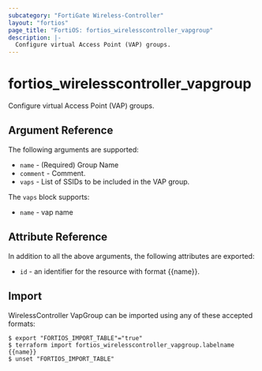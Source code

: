 ```yaml
---
subcategory: "FortiGate Wireless-Controller"
layout: "fortios"
page_title: "FortiOS: fortios_wirelesscontroller_vapgroup"
description: |-
  Configure virtual Access Point (VAP) groups.
---
```


# fortios_wirelesscontroller_vapgroup
Configure virtual Access Point (VAP) groups.

## Argument Reference

The following arguments are supported:

* `name` - (Required) Group Name
* `comment` - Comment.
* `vaps` - List of SSIDs to be included in the VAP group.

The `vaps` block supports:

* `name` - vap name


## Attribute Reference

In addition to all the above arguments, the following attributes are exported:
* `id` - an identifier for the resource with format {{name}}.

## Import

WirelessController VapGroup can be imported using any of these accepted formats:
```
$ export "FORTIOS_IMPORT_TABLE"="true"
$ terraform import fortios_wirelesscontroller_vapgroup.labelname {{name}}
$ unset "FORTIOS_IMPORT_TABLE"
```
